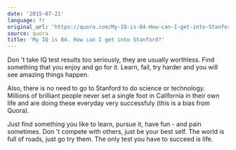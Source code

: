 ```yaml
---
date: '2015-07-21'
language: fr
original_url: 'https://quora.com/My-IQ-is-84-How-can-I-get-into-Stanford/answer/Clément-Renaud'
source: quora
title: 'My IQ is 84. How can I get into Stanford?'
---
```


Don 't take IQ test results too seriously, they are usually worthless.
Find something that you enjoy and go for it. Learn, fail, try harder and
you will see amazing things happen. 
 
Also, there is no need to go to Stanford to do science or technology.
Millions of brilliant people never set a single foot in California in
their own life and are doing these everyday very successfuly (this is a
bias from Quora). 
 
Just find something you like to learn, pursue it, have fun - and pain
sometimes. Don 't compete with others, just be your best self. The world
is full of roads, just go try them. The only test you have to succeed is
life.
